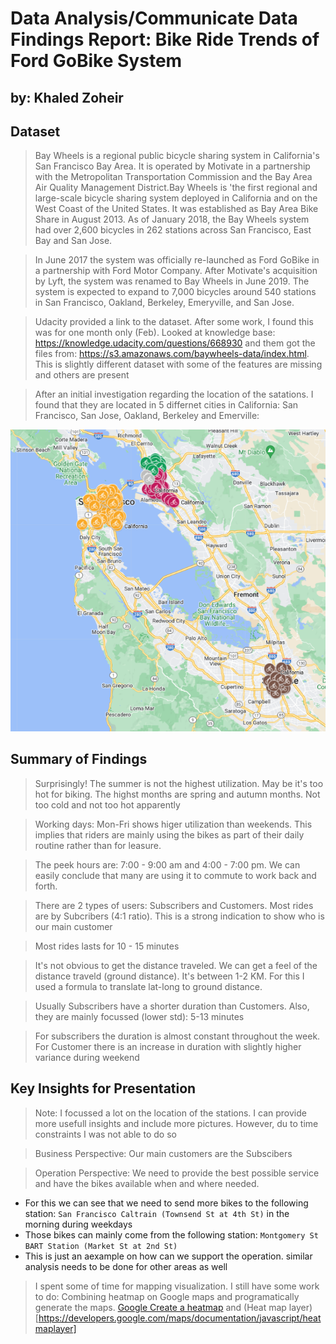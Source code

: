 # Data Analysis/Communicate Data Findings Report: Bike Ride Trends of Ford GoBike System
## by: Khaled Zoheir


## Dataset

> Bay Wheels is a regional public bicycle sharing system in California's San Francisco Bay Area. It is operated by Motivate in a partnership with the Metropolitan Transportation Commission and the Bay Area Air Quality Management District.Bay Wheels is 'the first regional and large-scale bicycle sharing system deployed in California and on the West Coast of the United States. It was established as Bay Area Bike Share in August 2013. As of January 2018, the Bay Wheels system had over 2,600 bicycles in 262 stations across San Francisco, East Bay and San Jose.

> In June 2017 the system was officially re-launched as Ford GoBike in a partnership with Ford Motor Company. After Motivate's acquisition by Lyft, the system was renamed to Bay Wheels in June 2019. The system is expected to expand to 7,000 bicycles around 540 stations in San Francisco, Oakland, Berkeley, Emeryville, and San Jose.

> Udacity provided a link to the dataset. After some work, I found this was for one month only (Feb). Looked at knowledge base: https://knowledge.udacity.com/questions/668930 and them got the files from: https://s3.amazonaws.com/baywheels-data/index.html. This is slightly different dataset with some of the features are missing and others are present

> After an initial investigation regarding the location of the satations. I found that they are located in 5 differnet cities in California: San Francisco, San Jose, Oakland, Berkeley and Emerville:

![The 5 cities and the stations](5_cities_bike_sharing_sanFrancisco.png "Title")


## Summary of Findings

> Surprisingly! The summer is not the highest utilization. May be it's too hot for biking. The highst months are spring and autumn months. Not  too cold and not too hot apparently

> Working days: Mon-Fri shows higer utilization than weekends. This implies that riders are mainly using the bikes as part of their daily routine rather than for leasure.

> The peek hours are: 7:00 - 9:00 am and 4:00 - 7:00 pm.  We can easily conclude that many are using it to commute to work back and forth.

> There are 2 types of users: Subscribers and Customers. Most rides are by Subcribers (4:1 ratio). This is a strong indication to show who is our main customer

> Most rides lasts for 10 - 15 minutes

> It's not obvious to get the distance traveled. We can get a feel of the distance traveld (ground distance). It's between 1-2 KM. For this I used a formula to translate lat-long to ground distance.

> Usually Subscribers have a shorter duration than Customers. Also, they are mainly focussed (lower std): 5-13 minutes

> For subscribers the duration is almost constant throughout the week. For Customer there is an increase in duration with slightly higher variance during weekend



## Key Insights for Presentation

> Note: I focussed a lot on the location of the stations. I can provide more usefull insights and include more pictures. However, du to time constraints I was not able to do so

> Business Perspective: Our main customers are the Subscibers

> Operation Perspective: We need to provide the best possible service and have the bikes available when and where needed. 
* For this we can see that we need to send more bikes to the following station: `San Francisco Caltrain (Townsend St at 4th St)` in the morning during weekdays
* Those bikes can mainly come from the following station: `Montgomery St BART Station (Market St at 2nd St)`
* This is just an aexample on how can we support the operation. similar analysis needs to be done for other areas as well

> I spent some of time for mapping visualization. I still have some work to do: Combining heatmap on Google maps and programatically generate the maps. [Google Create a heatmap](https://support.google.com/fusiontables/answer/1152262?hl=en) and (Heat map layer)[https://developers.google.com/maps/documentation/javascript/heatmaplayer]